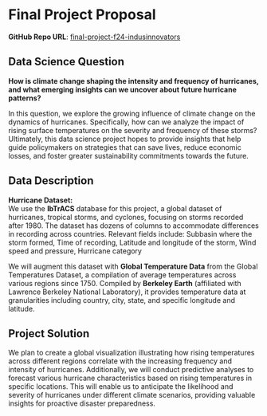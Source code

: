 # Final Project Proposal

**GitHub Repo URL**: [final-project-f24-indusinnovators](https://github.com/CMU-IDS-Fall-2024/final-project-f24-indusinnovators/)

## Data Science Question
**How is climate change shaping the intensity and frequency of hurricanes, and what emerging insights can we uncover about future hurricane patterns?**

In this question, we explore the growing influence of climate change on the dynamics of hurricanes. Specifically, how can we analyze the impact of rising surface temperatures on the severity and frequency of these storms? Ultimately, this data science project hopes to provide insights that help guide policymakers on strategies that can save lives, reduce economic losses, and foster greater sustainability commitments towards the future.

## Data Description
**Hurricane Dataset:**  
We use the **IbTrACS** database for this project, a global dataset of hurricanes, tropical storms, and cyclones, focusing on storms recorded after 1980. The dataset has dozens of columns to accommodate differences in recording across countries. Relevant fields include: Subbasin where the storm formed, Time of recording, Latitude and longitude of the storm, Wind speed and pressure, Hurricane category

We will augment this dataset with **Global Temperature Data** from the Global Temperatures Dataset, a compilation of average temperatures across various regions since 1750. Compiled by **Berkeley Earth** (affiliated with Lawrence Berkeley National Laboratory), it provides temperature data at granularities including country, city, state, and specific longitude and latitude.

## Project Solution
We plan to create a global visualization illustrating how rising temperatures across different regions correlate with the increasing frequency and intensity of hurricanes. Additionally, we will conduct predictive analyses to forecast various hurricane characteristics based on rising temperatures in specific locations. This will enable us to anticipate the likelihood and severity of hurricanes under different climate scenarios, providing valuable insights for proactive disaster preparedness.
